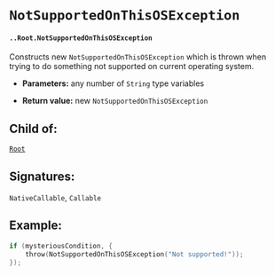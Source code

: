 # `NotSupportedOnThisOSException`

#### `..Root.NotSupportedOnThisOSException`

Constructs new `NotSupportedOnThisOSException` which is thrown when trying to do something not supported on current operating system.

* **Parameters:** any number of `String` type variables

* **Return value:** new `NotSupportedOnThisOSException`

## Child of:

[`Root`](docs..Root.md)

## Signatures:

`NativeCallable`, `Callable`

## Example:

```c
if (mysteriousCondition, {
    throw(NotSupportedOnThisOSException("Not supported!"));
});
```